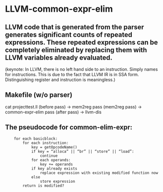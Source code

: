 # LLVM-common-expr-elim

## LLVM code that is generated from the parser generates significant counts of repeated expressions. These repeated expressions can be completely eliminated by replacing them with LLVM variables already evaluated.
(keynote: In LLVM, there is no left hand side to an instruction. Simply names for instructions. This is due to the fact that LLVM IR is in SSA form. Distinguishing register and instruction is meaningless.)

## Makefile (w/o parser)

cat projecttest.ll (before pass) ->
	mem2reg pass (mem2reg pass) ->
	common-expr-elim pass (after pass) ->
	llvm-dis


## The pseudocode for common-elim-expr:
```
	for each basicblock:
		for each instruction:
			key = getOpcodeName()
			if key = “alloca” || “br” || “store” || “load”:
				continue
			for each operands:
				key += operands
			if key already exists
				replace expression with existing modified function now
			else
				store expression
		return is modified?
```
